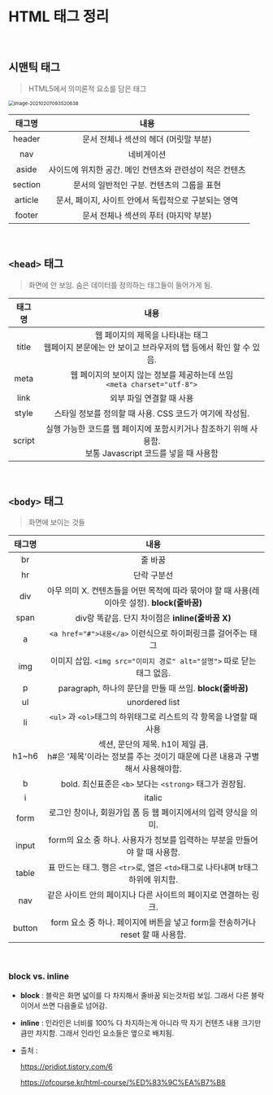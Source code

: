 # HTML 태그 정리

<br>

## 시맨틱 태그

> HTML5에서 의미론적 요소를 담은 태그

<img src="C:\Users\LYJ\AppData\Roaming\Typora\typora-user-images\image-20210207093520638.png" alt="image-20210207093520638" style="zoom: 67%;" />

| 태그명 | 내용 |
| :----: | :--: |
| header | 문서 전체나 섹션의 헤더 (머릿말 부분) |
| nav | 네비게이션 |
| aside | 사이드에 위치한 공간. 메인 컨텐츠와 관련성이 적은 컨텐츠 |
| section |  문서의 일반적인 구분. 컨텐츠의 그룹을 표현  |
| article | 문서, 페이지, 사이트 안에서 독립적으로 구분되는 영역 |
| footer | 문서 전체나 섹션의 푸터 (마지막 부분) |

<br>


## `<head>` 태그

> 화면에 안 보임. 숨은 데이터를 정의하는 태그들이 들어가게 됨.



| 태그명 | 내용 |
| :------: | :--: |
| title  | 웹 페이지의 제목을 나타내는 태그<br>웹페이지 본문에는 안 보이고 브라우저의 탭 등에서 확인 할 수 있음. |
| meta   | 웹 페이지의 보이지 않는 정보를 제공하는데 쓰임<br>`<meta charset="utf-8">` |
| link   | 외부 파일 연결할 때 사용 |
| style  | 스타일 정보를 정의할 때 사용. CSS 코드가 여기에 작성됨. |
| script | 실행 가능한 코드를 웹 페이지에 포함시키거나 참조하기 위해 사용함.<br>보통 Javascript 코드를 넣을 때 사용함 |

<br>

## `<body>` 태그

> 화면에 보이는 것들



| 태그명 |                             내용                             |
| :----: | :----------------------------------------------------------: |
|   br   |                           줄 바꿈                            |
|   hr   |                         단락 구분선                          |
|  div   | 아무 의미 X. 컨텐츠들을 어떤 목적에 따라 묶어야 할 때 사용(레이아웃 설정). **block(줄바꿈)** |
|  span  |      div랑 똑같음. 단지 차이점은  **inline(줄바꿈 X)**       |
|   a    | `<a href="#">내용</a>`  이런식으로 하이퍼링크를 걸어주는 태그 |
|  img   | 이미지 삽입. `<img src="이미지 경로" alt="설명">` 따로 닫는 태그 없음. |
|   p    |   paragraph, 하나의 문단을 만들 때 쓰임. **block(줄바꿈)**   |
|   ul   |                        unordered list                        |
|   li   | `<ul>` 과 `<ol>`태그의 하위태그로 리스트의 각 항목을 나열할 때 사용 |
| h1~h6  | 섹션, 문단의 제목. h1이 제일 큼. <br>h#은 '제목'이라는 정보를 주는 것이기 때문에 다른 내용과 구별해서 사용해야함. |
|   b    |   bold. 최신표준은 `<b>` 보다는 `<strong>` 태그가 권장됨.    |
|   i    |                            italic                            |
|  form  | 로그인 창이나, 회원가입 폼 등 웹 페이지에서의 입력 양식을 의미. |
| input  | form의 요소 중 하나. 사용자가 정보를 입력하는 부분을 만들어야 할 때 사용함. |
| table  | 표 만드는 태그. 행은 `<tr>`로, 열은 `<td>`태그로 나타내며 tr태그 하위에 위치함. |
|  nav   | 같은 사이트 안의 페이지나 다른 사이트의 페이지로 연결하는 링크. |
| button | form 요소 중 하나. 페이지에 버튼을 넣고 form을 전송하거나 reset 할 때 사용함. |

<br>

### block vs. inline

- **block** : 블락은 화면 넓이를 다 차지해서 줄바꿈 되는것처럼 보임. 그래서 다른 블락 이어서 쓰면 다음줄로 넘어감.
- **inline** : 인라인은 너비를 100% 다 차지하는게 아니라 딱 자기 컨텐츠 내용 크기만큼만 차지함. 그래서 인라인 요소들은 옆으로 배치됨.








- 출처 : 

  https://pridiot.tistory.com/6

  https://ofcourse.kr/html-course/%ED%83%9C%EA%B7%B8